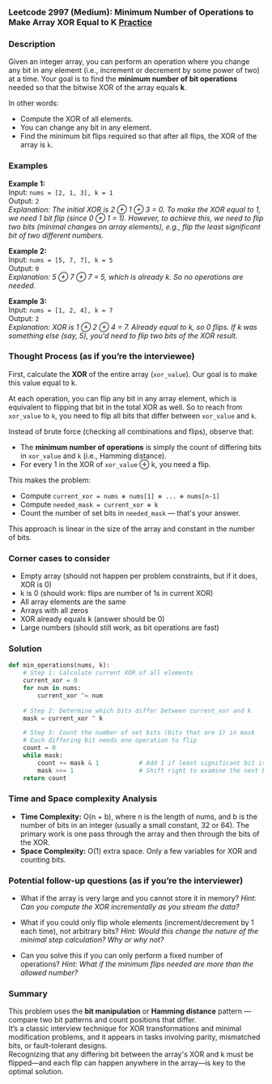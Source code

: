 ### Leetcode 2997 (Medium): Minimum Number of Operations to Make Array XOR Equal to K [Practice](https://leetcode.com/problems/minimum-number-of-operations-to-make-array-xor-equal-to-k)

### Description  
Given an integer array, you can perform an operation where you change any bit in any element (i.e., increment or decrement by some power of two) at a time. Your goal is to find the **minimum number of bit operations** needed so that the bitwise XOR of the array equals **k**.

In other words:  
- Compute the XOR of all elements.  
- You can change any bit in any element.  
- Find the minimum bit flips required so that after all flips, the XOR of the array is `k`.

### Examples  

**Example 1:**  
Input: `nums = [2, 1, 3], k = 1`  
Output: `2`  
*Explanation: The initial XOR is 2 ⊕ 1 ⊕ 3 = 0. To make the XOR equal to 1, we need 1 bit flip (since 0 ⊕ 1 = 1). However, to achieve this, we need to flip two bits (minimal changes on array elements), e.g., flip the least significant bit of two different numbers.*

**Example 2:**  
Input: `nums = [5, 7, 7], k = 5`  
Output: `0`  
*Explanation: 5 ⊕ 7 ⊕ 7 = 5, which is already k. So no operations are needed.*

**Example 3:**  
Input: `nums = [1, 2, 4], k = 7`  
Output: `2`  
*Explanation: XOR is 1 ⊕ 2 ⊕ 4 = 7. Already equal to k, so 0 flips. If k was something else (say, 5), you'd need to flip two bits of the XOR result.*


### Thought Process (as if you’re the interviewee)  
First, calculate the **XOR** of the entire array (`xor_value`). Our goal is to make this value equal to k.

At each operation, you can flip any bit in any array element, which is equivalent to flipping that bit in the total XOR as well. So to reach from `xor_value` to `k`, you need to flip all bits that differ between `xor_value` and `k`.

Instead of brute force (checking all combinations and flips), observe that:
- The **minimum number of operations** is simply the count of differing bits in `xor_value` and `k` (i.e., Hamming distance).
- For every 1 in the XOR of `xor_value` ⊕ k, you need a flip.

This makes the problem:
- Compute `current_xor = nums ⊕ nums[1] ⊕ ... ⊕ nums[n-1]`
- Compute `needed_mask = current_xor ⊕ k`
- Count the number of set bits in `needed_mask` — that's your answer.

This approach is linear in the size of the array and constant in the number of bits.

### Corner cases to consider  
- Empty array (should not happen per problem constraints, but if it does, XOR is 0)
- k is 0 (should work: flips are number of 1s in current XOR)
- All array elements are the same
- Arrays with all zeros
- XOR already equals k (answer should be 0)
- Large numbers (should still work, as bit operations are fast)

### Solution

```python
def min_operations(nums, k):
    # Step 1: Calculate current XOR of all elements
    current_xor = 0
    for num in nums:
        current_xor ^= num
    
    # Step 2: Determine which bits differ between current_xor and k
    mask = current_xor ^ k

    # Step 3: Count the number of set bits (bits that are 1) in mask
    # Each differing bit needs one operation to flip
    count = 0
    while mask:
        count += mask & 1           # Add 1 if least significant bit is set
        mask >>= 1                  # Shift right to examine the next bit
    return count
```

### Time and Space complexity Analysis  

- **Time Complexity:** O(n + b), where n is the length of nums, and b is the number of bits in an integer (usually a small constant, 32 or 64). The primary work is one pass through the array and then through the bits of the XOR.
- **Space Complexity:** O(1) extra space. Only a few variables for XOR and counting bits.

### Potential follow-up questions (as if you’re the interviewer)  

- What if the array is very large and you cannot store it in memory?
  *Hint: Can you compute the XOR incrementally as you stream the data?*

- What if you could only flip whole elements (increment/decrement by 1 each time), not arbitrary bits?
  *Hint: Would this change the nature of the minimal step calculation? Why or why not?*

- Can you solve this if you can only perform a fixed number of operations?
  *Hint: What if the minimum flips needed are more than the allowed number?*

### Summary
This problem uses the **bit manipulation** or **Hamming distance** pattern — compare two bit patterns and count positions that differ.  
It’s a classic interview technique for XOR transformations and minimal modification problems, and it appears in tasks involving parity, mismatched bits, or fault-tolerant designs.  
Recognizing that any differing bit between the array's XOR and k must be flipped—and each flip can happen anywhere in the array—is key to the optimal solution.